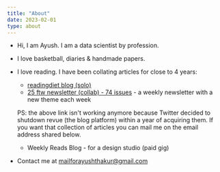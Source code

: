 ```yaml
---
title: "About"
date: 2023-02-01
type: about
---
```


- Hi, I am Ayush. I am a data scientist by profession.
- I love basketball, diaries & handmade papers.
- I love reading. I have been collating articles for close to 4 years:
    - [readingdiet blog (solo)](https://readingdiet.wordpress.com/)
    - [25 ftw newsletter (collab) - 74 issues](https://www.getrevue.co/profile/25ftw) - a weekly newsletter with a new theme each week 
    
    PS: the above link isn't working anymore because Twitter decided to shutdown revue (the blog platform) within a year of acquiring them. If you want that collection of articles you can mail me on the email address shared below.
    - Weekly Reads Blog - for a design studio (paid gig)

- Contact me at [mailforayushthakur@gmail.com](mailto:@mailforayushthakur@gmail.com)

